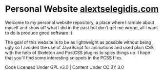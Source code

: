 # Personal Website [alextselegidis.com](http://alextselegidis.com)

Welcome to my personal website repository, a place where I ramble about myself and show off what I did in the past but don't get me wrong, all I want to do is produce good software :)

The goal of this website is to be as lightweight as possible without being ugly so I avoided the use of JavaScript for animations and used plain CSS with the help of Skeleton and PostCSS plugins to spicy things up. I hope that you'll find some interesting snippets in the PCSS files.

Code Licensed Under GPL v3.0 | Content Under CC BY 3.0

